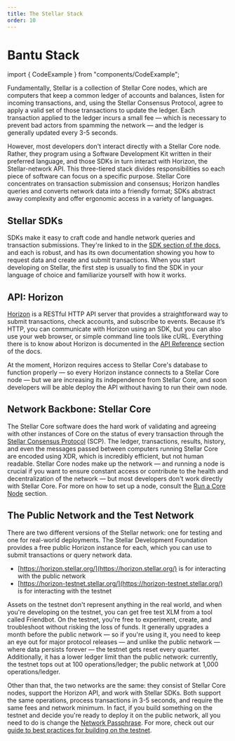 ```yaml
---
title: The Stellar Stack
order: 10
---
```


# Bantu Stack

import { CodeExample } from "components/CodeExample";

Fundamentally, Stellar is a collection of Stellar Core nodes, which are computers that keep a common ledger of accounts and balances, listen for incoming transactions, and, using the Stellar Consensus Protocol, agree to apply a valid set of those transactions to update the ledger. Each transaction applied to the ledger incurs a small fee — which is necessary to prevent bad actors from spamming the network — and the ledger is generally updated every 3-5 seconds.

However, most developers don't interact directly with a Stellar Core node. Rather, they program using a Software Development Kit written in their preferred language, and those SDKs in turn interact with Horizon, the Stellar-network API. This three-tiered stack divides responsibilities so each piece of software can focus on a specific purpose. Stellar Core concentrates on transaction submission and consensus; Horizon handles queries and converts network data into a friendly format; SDKs abstract away complexity and offer ergonomic access in a variety of languages.

## Stellar SDKs

SDKs make it easy to craft code and handle network queries and transaction submissions. They're linked to in the [SDK section of the docs](../software-and-sdks/index.md), and each is robust, and has its own documentation showing you how to request data and create and submit transactions. When you start developing on Stellar, the first step is usually to find the SDK in your language of choice and familiarize yourself with how it works.

## API: Horizon

[Horizon](../run-api-server/index.md) is a RESTful HTTP API server that provides a straightforward way to submit transactions, check accounts, and subscribe to events. Because it’s HTTP, you can communicate with Horizon using an SDK, but you can also use your web browser, or simple command line tools like cURL. Everything there is to know about Horizon is documented in the [API Reference](../api/introduction/index.md) section of the docs.

At the moment, Horizon requires access to Stellar Core's database to function properly — so every Horizon instance connects to a Stellar Core node — but we are increasing its independence from Stellar Core, and soon developers will be able deploy the API without having to run their own node.

## Network Backbone: Stellar Core

The Stellar Core software does the hard work of validating and agreeing with other instances of Core on the status of every transaction through the [Stellar Consensus Protocol](../glossary/scp.md) \(SCP\). The ledger, transactions, results, history, and even the messages passed between computers running Stellar Core are encoded using XDR, which is incredibly efficient, but not human readable. Stellar Core nodes make up the network — and running a node is crucial if you want to ensure constant access or contribute to the health and decentralization of the network — but most developers don't work directly with Stellar Core. For more on how to set up a node, consult the [Run a Core Node](../run-core-node/index.md) section.

## The Public Network and the Test Network

There are two different versions of the Stellar network: one for testing and one for real-world deployments. The Stellar Development Foundation provides a free public Horizon instance for each, which you can use to submit transactions or query network data.

* [https://horizon.stellar.org/](https://horizon.stellar.org/) is for interacting with the public network
* [https://horizon-testnet.stellar.org/](https://horizon-testnet.stellar.org/) is for interacting with the testnet

Assets on the testnet don't represent anything in the real world, and when you're developing on the testnet, you can get free test XLM from a tool called Friendbot. On the testnet, you're free to experiment, create, and troubleshoot without risking the loss of funds. It generally upgrades a month before the public network — so if you're using it, you need to keep an eye out for major protocol releases — and unlike the public network — where data persists forever — the testnet gets reset every quarter. Additionally, it has a lower ledger limit than the public network: currently, the testnet tops out at 100 operations/ledger; the public network at 1,000 operations/ledger.

Other than that, the two networks are the same: they consist of Stellar Core nodes, support the Horizon API, and work with Stellar SDKs. Both support the same operations, process transactions in 3-5 seconds, and require the same fees and network minimum. In fact, if you build something on the testnet and decide you're ready to deploy it on the public network, all you need to do is change the [Network Passphrase](../glossary/network-passphrase.md). For more, check out our [guide to best practices for building on the testnet](../glossary/testnet.md).

